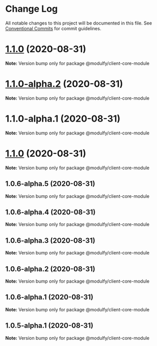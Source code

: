 # Change Log

All notable changes to this project will be documented in this file.
See [Conventional Commits](https://conventionalcommits.org) for commit guidelines.

# [1.1.0](https://github.com/jmrapp1/Modulfy/compare/@modulfy/client-core-module@1.2.0...@modulfy/client-core-module@1.1.0) (2020-08-31)

**Note:** Version bump only for package @modulfy/client-core-module





# [1.1.0-alpha.2](https://github.com/jmrapp1/Modulfy/compare/@modulfy/client-core-module@1.1.0...@modulfy/client-core-module@1.1.0-alpha.2) (2020-08-31)

**Note:** Version bump only for package @modulfy/client-core-module





# 1.1.0-alpha.1 (2020-08-31)

**Note:** Version bump only for package @modulfy/client-core-module





# [1.1.0](https://github.com/jmrapp1/Modulfy/compare/@modulfy/client-core-module@1.0.6-alpha.5...@modulfy/client-core-module@1.1.0) (2020-08-31)

**Note:** Version bump only for package @modulfy/client-core-module





## 1.0.6-alpha.5 (2020-08-31)

**Note:** Version bump only for package @modulfy/client-core-module





## 1.0.6-alpha.4 (2020-08-31)

**Note:** Version bump only for package @modulfy/client-core-module





## 1.0.6-alpha.3 (2020-08-31)

**Note:** Version bump only for package @modulfy/client-core-module





## 1.0.6-alpha.2 (2020-08-31)

**Note:** Version bump only for package @modulfy/client-core-module





## 1.0.6-alpha.1 (2020-08-31)

**Note:** Version bump only for package @modulfy/client-core-module





## 1.0.5-alpha.1 (2020-08-31)

**Note:** Version bump only for package @modulfy/client-core-module
